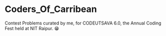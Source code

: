 # Coders_Of_Carribean
Contest Problems curated by me, for CODEUTSAVA 6.0, the Annual Coding Fest held at NIT Raipur. 😁
